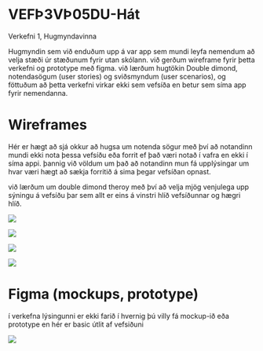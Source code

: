 # VEFÞ3VÞ05DU-Hát
Verkefni 1, Hugmyndavinna

Hugmyndin sem við enduðum upp á var app sem mundi leyfa nemendum að velja stæði úr stæðunum fyrir utan skólann.
við gerðum wireframe fyrir þetta verkefni og prototype með figma.
við lærðum hugtökin Double dimond, notendasögum (user stories) og sviðsmyndum (user scenarios), og föttuðum að þetta verkefni virkar ekki sem vefsíða en betur sem síma app fyrir nemendanna.

# Wireframes

Hér er hægt að sjá okkur að hugsa um notenda sögur með því að notandinn mundi ekki nota þessa vefsíðu eða forrit ef það væri notað í vafra en ekki í síma appi. 
þannig við völdum um það að notandinn mun fá upplýsingar um hvar væri hægt að sækja forritið á sima þegar vefsíðan opnast.

við lærðum um double dimond theroy með því að velja mjög venjulega upp sýningu á vefsíðu þar sem allt er eins á vinstri hlíð vefsíðunnar og hægri hlíð. 

<img src="https://media.discordapp.net/attachments/529814294997499925/1167417482898841650/20231027_104927.jpg?ex=654e0d41&is=653b9841&hm=adae06643378f5ba5717730375a0499e3eec7b71e9fa53ff2d6ada3827742655&=&width=492&height=655"> </img>

<img src="https://media.discordapp.net/attachments/529814294997499925/1167417483502829639/20231027_104912.jpg?ex=654e0d41&is=653b9841&hm=1e7573afce8dc3e34625a56492ef55fe1e645bafab734d27251a48e9181410aa&=&width=492&height=655"> </img>

<img src="https://media.discordapp.net/attachments/529814294997499925/1167417484081639424/20231027_104856.jpg?ex=654e0d41&is=653b9841&hm=fdfd43f68b2a3173bc2d6ef8e3db392dacccce9b647eefcddfb1d4e26d37425d&=&width=492&height=655"> </img>

<img src="https://cdn.discordapp.com/attachments/1041445220233003040/1168616208824815698/Untitled.png?ex=655269a8&is=653ff4a8&hm=5630d8da87fa58872b26ee2aa5c68a31018831f7288757ebb2433f7984b7a814&"> </img>

# Figma (mockups, prototype)

í verkefna lýsingunni er ekki farið í hvernig þú villy fá mockup-ið eða prototype en hér er basic útlit af vefsiðuni

<img src="https://cdn.discordapp.com/attachments/1041445220233003040/1168612285376381028/Skolaverk.png?ex=65526600&is=653ff100&hm=531cc015a6ab088039e2db22fa433718a3125bd6efa98284cdf936b3a1bffbe0&"> </img>





